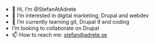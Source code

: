 - 👋 Hi, I’m @StefanAtAdrete
- 👀 I’m interested in digital marketing, Drupal and webdev
- 🌱 I’m currently learning git, Drupal 9 and coding
- I’m looking to collaborate on Drupal
- 📫 How to reach me: stefan@adrete.se

<!---
StefanAtAdrete/StefanAtAdrete is a ✨ special ✨ repository because its `README.md` (this file) appears on your GitHub profile.
You can click the Preview link to take a look at your changes.
--->
